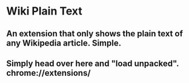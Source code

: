 # Wiki Plain Text
## An extension that only shows the plain text of any Wikipedia article. Simple.

## Simply head over here and "load unpacked". chrome://extensions/